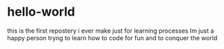 # hello-world
this is the first repostery i ever make just for learning processes 
Im just a happy person tryng to learn how to code for fun and to conquer the world 
